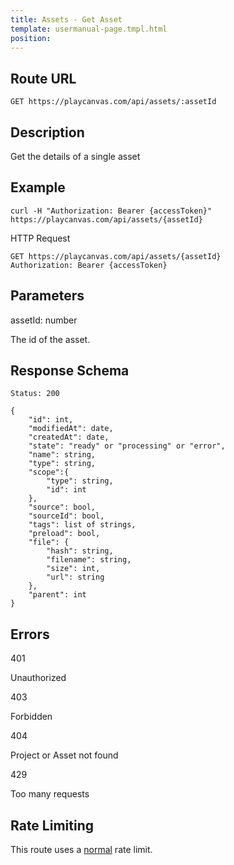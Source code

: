 ```yaml
---
title: Assets - Get Asset
template: usermanual-page.tmpl.html
position:
---
```


## Route URL

```none
GET https://playcanvas.com/api/assets/:assetId
```

## Description

Get the details of a single asset

## Example

```none
curl -H "Authorization: Bearer {accessToken}" https://playcanvas.com/api/assets/{assetId}
```

HTTP Request
```
GET https://playcanvas.com/api/assets/{assetId}
Authorization: Bearer {accessToken}
```

## Parameters

<div class="params">
<div class="parameter"><span class="param">assetId: number</span><p>The id of the asset.</p></div>
</div>

## Response Schema

```none
Status: 200
```

```none
{
    "id": int,
    "modifiedAt": date,
    "createdAt": date,
    "state": "ready" or "processing" or "error",
    "name": string,
    "type": string,
    "scope":{
        "type": string,
        "id": int
    },
    "source": bool,
    "sourceId": bool,
    "tags": list of strings,
    "preload": bool,
    "file": {
        "hash": string,
        "filename": string,
        "size": int,
        "url": string
    },
    "parent": int
}
```

## Errors

<div class="params">
<div class="parameter"><span class="param">401</span><p>Unauthorized</p></div>
<div class="parameter"><span class="param">403</span><p>Forbidden</p></div>
<div class="parameter"><span class="param">404</span><p>Project or Asset not found</p></div>
<div class="parameter"><span class="param">429</span><p>Too many requests</p></div>
</div>

## Rate Limiting

This route uses a [normal][1] rate limit.

[1]: /user-manual/api#rate-limiting
